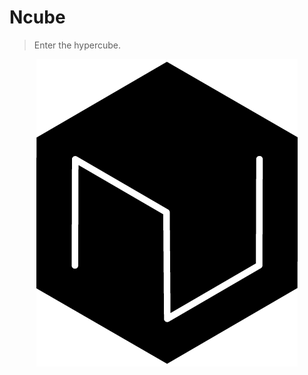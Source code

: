 # Ncube

> Enter the hypercube.

<p align="center">
  <img src="/logo.png" alt="Ncube - Data exploration and verification for human rights">
</p>
